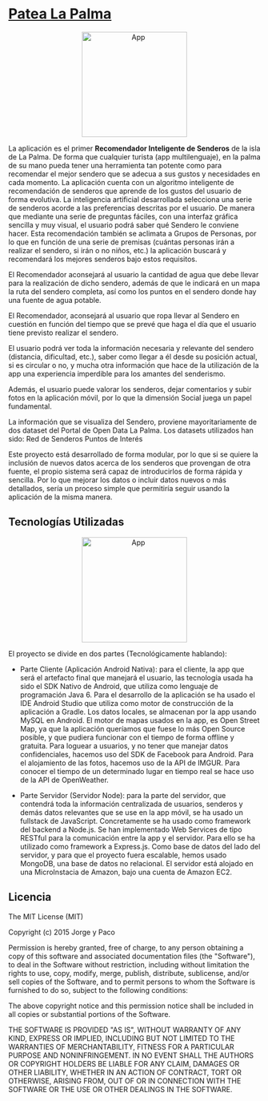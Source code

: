 # [Patea La Palma](http://tiny.cc/pateaLaPalma)

<a href="http://tiny.cc/pateaLaPalma" target="_blank">
  <p align="center">
    <img alt="App" src="https://raw.githubusercontent.com/pacomf/SenderosLaPalma/develop/android/PateaLaPalma/app/src/main/res/drawable-xxhdpi/ic_launcher.png?token=ABGEZrEry1pb6u5I3rrrDKHtw9f9tRK-ks5VRyd-wA%3D%3D" width="210"/>
  </p>
</a>

La aplicación es el primer **Recomendador Inteligente de Senderos** de la isla de La Palma. De forma que cualquier turista (app multilenguaje), en la palma de su mano pueda tener una herramienta tan potente como para recomendar el mejor sendero que se adecua a sus gustos y necesidades en cada momento. La aplicación cuenta con un algoritmo inteligente de recomendación de senderos que aprende de los gustos del usuario de forma evolutiva. La inteligencia artificial desarrollada selecciona una serie de senderos acorde a las preferencias descritas por el usuario. De manera que mediante una serie de preguntas fáciles, con una interfaz gráfica sencilla y muy visual, el usuario podrá saber qué Sendero le conviene hacer. Esta recomendación también se aclimata a Grupos de Personas, por lo que en función de una serie de premisas (cuántas personas irán a realizar el sendero, si irán o no niños, etc.) la aplicación buscará y recomendará los mejores senderos bajo estos requisitos.

El Recomendador aconsejará al usuario la cantidad de agua que debe llevar para la realización de dicho sendero, además de que le indicará en un mapa la ruta del sendero completa, así como los puntos en el sendero donde hay una fuente de agua potable.

El Recomendador, aconsejará al usuario que ropa llevar al Sendero en cuestión en función del tiempo que se prevé que haga el día que el usuario tiene previsto realizar el sendero.

El usuario podrá ver toda la información necesaria y relevante del sendero (distancia, dificultad, etc.), saber como llegar a él desde su posición actual, si es circular o no, y mucha otra información que hace de la utilización de la app una experiencia imperdible para los amantes del senderismo.

Además, el usuario puede valorar los senderos, dejar comentarios y subir fotos en la aplicación móvil, por lo que la dimensión Social juega un papel fundamental.

La información que se visualiza del Sendero, proviene mayoritariamente de dos dataset del Portal de Open Data La Palma. Los datasets utilizados han sido:
Red de Senderos
Puntos de Interés

Este proyecto está desarrollado de forma modular, por lo que si se quiere la inclusión de nuevos datos acerca de los senderos que provengan de otra fuente, el propio sistema será capaz de introducirlos de forma rápida y sencilla. Por lo que mejorar los datos o incluir datos nuevos o más detallados, sería un proceso simple que permitiría seguir usando la aplicación de la misma manera.

## Tecnologías Utilizadas

<a href="http://tiny.cc/pateaLaPalma" target="_blank">
  <p align="center">
    <img alt="App" src="https://raw.githubusercontent.com/pacomf/SenderosLaPalma/develop/android/PateaLaPalma/app/src/main/res/drawable-xxhdpi/ic_launcher.png?token=ABGEZrEry1pb6u5I3rrrDKHtw9f9tRK-ks5VRyd-wA%3D%3D" width="210"/>
  </p>
</a>

El proyecto se divide en dos partes (Tecnológicamente hablando):
* Parte Cliente (Aplicación Android Nativa): para el cliente, la app que será el artefacto final que manejará el usuario, las tecnología usada ha sido el SDK Nativo de Android, que utiliza como lenguaje de programación Java 6. Para el desarrollo de la aplicación se ha usado el IDE Android Studio que utiliza como motor de construcción de la aplicación a Gradle. Los datos locales, se almacenan por la app usando MySQL en Android. El motor de mapas usados en la app, es Open Street Map, ya que la aplicación queríamos que fuese lo más Open Source posible, y que pudiera funcionar con el tiempo de forma offline y gratuita. Para loguear a usuarios, y no tener que manejar datos confidenciales, hacemos uso del SDK de Facebook para Android. Para el alojamiento de las fotos, hacemos uso de la API de IMGUR. Para conocer el tiempo de un determinado lugar en tiempo real se hace uso de la API de OpenWeather.

* Parte Servidor (Servidor Node): para la parte del servidor, que contendrá toda la información centralizada de usuarios, senderos y demás datos relevantes que se use en la app móvil, se ha usado un fullstack de JavaScript. Concretamente se ha usado como framework del backend a Node.js. Se han implementado Web Services de tipo RESTful para la comunicación entre la app y el servidor. Para ello se ha utilizado como framework a Express.js. Como base de datos del lado del servidor, y para que el proyecto fuera escalable, hemos usado MongoDB, una base de datos no relacional. El servidor está alojado en una MicroInstacia de Amazon, bajo una cuenta de Amazon EC2.

## Licencia

The MIT License (MIT)

Copyright (c) 2015 Jorge y Paco

Permission is hereby granted, free of charge, to any person obtaining a copy of this software and associated documentation files (the "Software"), to deal in the Software without restriction, including without limitation the rights to use, copy, modify, merge, publish, distribute, sublicense, and/or sell copies of the Software, and to permit persons to whom the Software is furnished to do so, subject to the following conditions:

The above copyright notice and this permission notice shall be included in all copies or substantial portions of the Software.

THE SOFTWARE IS PROVIDED "AS IS", WITHOUT WARRANTY OF ANY KIND, EXPRESS OR IMPLIED, INCLUDING BUT NOT LIMITED TO THE WARRANTIES OF MERCHANTABILITY, FITNESS FOR A PARTICULAR PURPOSE AND NONINFRINGEMENT. IN NO EVENT SHALL THE AUTHORS OR COPYRIGHT HOLDERS BE LIABLE FOR ANY CLAIM, DAMAGES OR OTHER LIABILITY, WHETHER IN AN ACTION OF CONTRACT, TORT OR OTHERWISE, ARISING FROM, OUT OF OR IN CONNECTION WITH THE SOFTWARE OR THE USE OR OTHER DEALINGS IN THE SOFTWARE.

